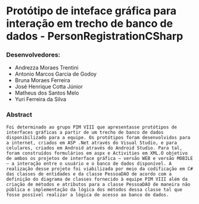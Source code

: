 # Protótipo de inteface gráfica para interação em trecho de banco de dados - PersonRegistrationCSharp

### Desenvolvedores:

- Andrezza Moraes Trentini 
- Antonio Marcos Garcia de Godoy
- Bruna Moraes Ferreira
- José Henrique Cotta Júnior
- Matheus dos Santos Melo
- Yuri Ferreira da Silva


### Abstract
```
Foi determinado ao grupo PIM VIII que apresentasse protótipos de interfaces gráficas a partir de um trecho de banco de dados disponibilizado para a equipe. Os protótipos foram desenvolvidos para a internet, criados em ASP .Net através do Visual Studio, e para celulares, criados em Android através do Android Studio. Para tal, foram construídos formulários em aspx e Activities em XML.O objetivo de ambos os projetos de interface gráfica – versão WEB e versão MOBILE – a interação entre o usuário e o banco de dados disponível. A realização desse projeto foi viabilizada por meio da codificação em C# das classes de entidades e da classe PessoaDAO de acordo com a definição do diagrama de classes fornecido à equipe PIM VIII além da criação de métodos e atributos para a classe PessoaDAO de maneira não pública e implementação da lógica dos métodos dessa classe tal que fosse possível realizar a lógica de acesso ao banco de dados.
```
